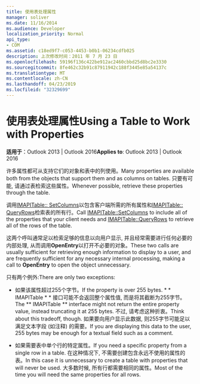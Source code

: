 ```yaml
---
title: 使用表处理属性
manager: soliver
ms.date: 11/16/2014
ms.audience: Developer
localization_priority: Normal
api_type:
- COM
ms.assetid: c18ed9f7-c053-4453-b0b1-06234cdfb025
description: 上次修改时间：2011 年 7 月 23 日
ms.openlocfilehash: 59196f136c422be912ac2460cbbd25d8bc2e3330
ms.sourcegitcommit: 8fe462c32b91c87911942c188f3445e85a54137c
ms.translationtype: MT
ms.contentlocale: zh-CN
ms.lasthandoff: 04/23/2019
ms.locfileid: "32329699"
---
```

# <a name="using-a-table-to-work-with-properties"></a><span data-ttu-id="0b083-103">使用表处理属性</span><span class="sxs-lookup"><span data-stu-id="0b083-103">Using a Table to Work with Properties</span></span>

  
  
<span data-ttu-id="0b083-104">**适用于**：Outlook 2013 | Outlook 2016</span><span class="sxs-lookup"><span data-stu-id="0b083-104">**Applies to**: Outlook 2013 | Outlook 2016</span></span> 
  
<span data-ttu-id="0b083-105">许多属性都可从支持它们的对象和表中的列使用。</span><span class="sxs-lookup"><span data-stu-id="0b083-105">Many properties are available both from the objects that support them and as columns on tables.</span></span> <span data-ttu-id="0b083-106">只要有可能, 请通过表检索这些属性。</span><span class="sxs-lookup"><span data-stu-id="0b083-106">Whenever possible, retrieve these properties through the table.</span></span>
  
<span data-ttu-id="0b083-107">调用[IMAPITable:: SetColumns](imapitable-setcolumns.md)以包含客户端所需的所有属性和[IMAPITable:: QueryRows](imapitable-queryrows.md)检索表的所有行。</span><span class="sxs-lookup"><span data-stu-id="0b083-107">Call [IMAPITable::SetColumns](imapitable-setcolumns.md) to include all of the properties that your client needs and [IMAPITable::QueryRows](imapitable-queryrows.md) to retrieve all of the rows of the table.</span></span> 
  
<span data-ttu-id="0b083-108">这两个呼叫通常足以检索足够的信息以向用户显示, 并且经常需要进行任何必要的内部处理, 从而调用**OpenEntry**以打开不必要的对象。</span><span class="sxs-lookup"><span data-stu-id="0b083-108">These two calls are usually sufficient for retrieving enough information to display to a user, and are frequently sufficient for any necessary internal processing, making a call to **OpenEntry** to open the object unnecessary.</span></span> 
  
<span data-ttu-id="0b083-109">只有两个例外:</span><span class="sxs-lookup"><span data-stu-id="0b083-109">There are only two exceptions:</span></span>
  
- <span data-ttu-id="0b083-110">如果该属性超过255个字节。</span><span class="sxs-lookup"><span data-stu-id="0b083-110">If the property is over 255 bytes.</span></span> <span data-ttu-id="0b083-111">\* \* IMAPITable \* \* 接口可能不会返回整个属性值, 而是将其截断为255字节。</span><span class="sxs-lookup"><span data-stu-id="0b083-111">The \*\* IMAPITable \*\* interface might not return the entire property value, instead truncating it at 255 bytes.</span></span> <span data-ttu-id="0b083-112">不过, 请考虑这种折衷。</span><span class="sxs-lookup"><span data-stu-id="0b083-112">Think about this tradeoff, though.</span></span> <span data-ttu-id="0b083-113">如果要向用户显示此数据, 则255字节可能足以满足文本字段 (如注释) 的需要。</span><span class="sxs-lookup"><span data-stu-id="0b083-113">If you are displaying this data to the user, 255 bytes may be enough for a textual field such as a comment.</span></span> 
    
- <span data-ttu-id="0b083-114">如果需要表中单个行的特定属性。</span><span class="sxs-lookup"><span data-stu-id="0b083-114">If you need a specific property from a single row in a table.</span></span> <span data-ttu-id="0b083-115">在这种情况下, 不需要创建包含永远不使用的属性的表。</span><span class="sxs-lookup"><span data-stu-id="0b083-115">In this case it is unnecessary to create a table with properties that will never be used.</span></span> <span data-ttu-id="0b083-116">大多数时候, 所有行都需要相同的属性。</span><span class="sxs-lookup"><span data-stu-id="0b083-116">Most of the time you will need the same properties for all rows.</span></span>
    

